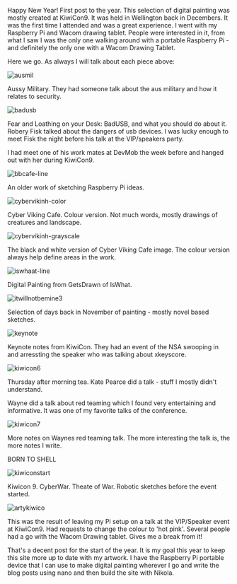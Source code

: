 Happy New Year! First post to the year. This selection of digital painting was mostly created at KiwiCon9. It was held in Wellington back in 
Decembers. It was the first time I attended and was a great experience. I went with my Raspberry Pi and Wacom drawing tablet. People were 
interested in it, from what I saw I was the only one walking around with a portable Raspberry Pi - and definitely the only one with a Wacom Drawing
Tablet. 

Here we go. As always I will talk about each piece above:

![ausmil](/galleries/2016/01/19/ausmil.png)

Aussy Military. They had someone talk about the aus military and how it 
relates to security. 

![badusb](/galleries/2016/01/19/badusb.png)

Fear and Loathing on your Desk: BadUSB, and what you should do about it.
Robery Fisk talked about the dangers of usb devices. I was lucky 
enough to meet Fisk the night before his talk at the VIP/speakers 
party. 

I had meet one of his work mates at DevMob the week before and hanged out
with her during KiwiCon9.

![bbcafe-line](/galleries/2016/01/19/bbcafe-line.png)

An older work of sketching Raspberry Pi ideas. 

![cybervikinh-color](/galleries/2016/01/19/cybervikinh-color.png)

Cyber Viking Cafe. Colour version. Not much words, mostly drawings of 
creatures and landscape.

![cybervikinh-grayscale](/galleries/2016/01/19/cybervikinh-grayscale.png)

The black and white version of Cyber Viking Cafe image. The colour version
always help define areas in the work.

![iswhaat-line](/galleries/2016/01/19/iswhaat-line.png)

Digital Painting from GetsDrawn of IsWhat.

![itwillnotbemine3](/galleries/2016/01/19/itwillnotbemine3.png)

Selection of days back in November of painting - mostly novel based 
sketches. 

![keynote](/galleries/2016/01/19/keynote.png)

Keynote notes from KiwiCon. They had an event of the NSA swooping in and
arressting the speaker who was talking about xkeyscore.

![kiwicon6](/galleries/2016/01/19/kiwicon6.png)

Thursday after morning tea. Kate Pearce did a talk - stuff I mostly didn't
understand.

Wayne did a talk about red teaming which I found very entertaining and
informative. It was one of my favorite talks of the conference. 

![kiwicon7](/galleries/2016/01/19/kiwicon7.png)

More notes on Waynes red teaming talk. The more interesting the talk is,
the more notes I write. 

BORN TO SHELL

![kiwiconstart](/galleries/2016/01/19/kiwiconstart.png)

Kiwicon 9. CyberWar. Theate of War. Robotic sketches before the event 
started.

![artykiwico](/galleries/2016/01/19/partykiwicon.png)

This was the result of leaving my Pi setup on a talk at the VIP/Speaker
event at KiwiCon9. Had requests to change the colour to 'hot pink'. 
Several people had a go with the Wacom Drawing tablet. Gives me a break
from it!

That's a decent post for the start of the year. It is my goal this year
to keep this site more up to date with my artwork. I have the Raspberry
Pi portable device that I can use to make digital painting wherever I go
and write the blog posts using nano and then build the site with Nikola.

